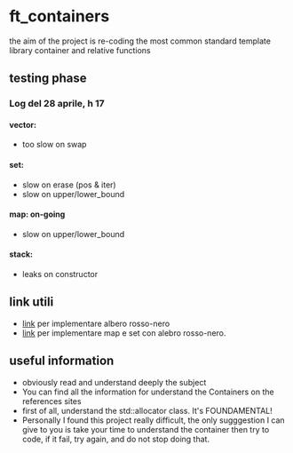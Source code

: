 # ft_containers

the aim of the project is re-coding the most common standard template library container and relative functions

## testing phase
### Log del 28 aprile, h 17
#### vector:
- too slow on swap
#### set:
- slow on erase (pos & iter)
- slow on upper/lower_bound
#### map: on-going
- slow on upper/lower_bound
#### stack:
- leaks on constructor

## link utili
- [link](https://algorithmtutor.com/Data-Structures/Tree/Red-Black-Trees/) per implementare albero rosso-nero
- [link](https://programmer.ink/think/use-a-red-black-tree-to-encapsulate-set-and-map-at-the-same-time.html) per implementare
map e set con alebro rosso-nero.


## useful information
- obviously read and understand deeply the subject
- You can find all the information for understand the Containers on the references sites
- first of all, understand the std::allocator class. It's FOUNDAMENTAL!
- Personally I found this project really difficult, the only sugggestion I can give to you is take your time
to understand the container then try to code, if it fail, try again, and do not stop doing that.
